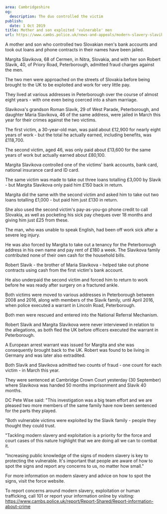 ```yaml
area: Cambridgeshire
og:
  description: The duo controlled the victim
publish:
  date: 1 Oct 2019
title: Mother and son exploited 'vulnerable' men
url: https://www.cambs.police.uk/news-and-appeals/modern-slavery-slavik-and-slavikova-peterborough
```

A mother and son who controlled two Slovakian men's bank accounts and took out loans and phone contracts in their names have been jailed.

Margita Slavikova, 68 of Cermen, in Nitra, Slovakia, and with her son Robert Slavik, 40, of Priory Road, Peterborough, admitted fraud charges against the men.

The two men were approached on the streets of Slovakia before being brought to the UK to be exploited and work for very little pay.

They lived at various addresses in Peterborough over the course of almost eight years - with one even being coerced into a sham marriage.

Slavikova's grandson Roman Slavik, 29 of West Parade, Peterborough, and daughter Maria Slavikova, 46 of the same address, were jailed in March this year for their crimes against the two victims.

The first victim, a 30-year-old man, was paid about £12,900 for nearly eight years of work - but the total he actually earned, including benefits, was £118,700.

The second victim, aged 46, was only paid about £13,600 for the same years of work but actually earned about £80,100.

Margita Slavikova controlled one of the victims' bank accounts, bank card, national insurance card and ID card.

The same victim was made to take out three loans totalling £3,000 by Slavik - but Margita Slavikova only paid him £150 back in return.

Margita did the same with the second victim and asked him to take out two loans totalling £1,000 - but paid him just £130 in return.

She also used the second victim's pay-as-you-go phone credit to call Slovakia, as well as pocketing his sick pay cheques over 18 months and giving him just £25 from these.

The man, who was unable to speak English, had been off work sick after a severe leg injury.

He was also forced by Margita to take out a tenancy for the Peterborough address in his own name and pay rent of £180 a week. The Slavikova family contributed none of their own cash for the household bills.

Robert Slavik - the brother of Maria Slavikova - helped take out phone contracts using cash from the first victim's bank account.

He also underpaid the second victim and forced him to return to work before he was ready after surgery on a fractured ankle.

Both victims were moved to various addresses in Peterborough between 2008 and 2016, along with members of the Slavik family, until April 2016, when police executed a warrant in Lincoln Road, Peterborough.

Both men were rescued and entered into the National Referral Mechanism.

Robert Slavik and Margita Slavikova were never interviewed in relation to the allegations, as both fled the UK before officers executed the warrant in Peterborough.

A European arrest warrant was issued for Margita and she was consequently brought back to the UK. Robert was found to be living in Germany and was later also extradited.

Both Slavik and Slavikova admitted two counts of fraud - one count for each victim - in March this year.

They were sentenced at Cambridge Crown Court yesterday (30 September) where Slavikova was handed 50 months imprisonment and Slavik 40 months.

DC Pete Wise said: "This investigation was a big team effort and we are pleased two more members of the same family have now been sentenced for the parts they played.

"Both vulnerable victims were exploited by the Slavik family - people they thought they could trust.

"Tackling modern slavery and exploitation is a priority for the force and court cases of this nature highlight that we are doing all we can to combat it.

"Increasing public knowledge of the signs of modern slavery is key to protecting the vulnerable. It's important that people are aware of how to spot the signs and report any concerns to us, no matter how small."

For more information on modern slavery and advice on how to spot the signs, visit the force website.

To report concerns around modern slavery, exploitation or human trafficking, call 101 or report your information online by visiting: https://www.cambs.police.uk/report/Report-Shared/Report-information-about-crime
